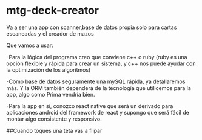 # mtg-deck-creator

Va a ser una app con scanner,base de datos propia solo para cartas escaneadas y el creador de mazos

Que vamos a usar:

-Para la lógica del programa creo que conviene c++ o ruby (ruby es una opción flexible y rápida para crear un sistema, y c++ nos puede ayudar con la optimización de los algoritmos)

-Como base de datos seguramente una mySQL rápida, ya detallaremos más. Y la ORM también dependerá de la tecnología que utilicemos para la app, algo como Prima vendría bien.

-Para la app en sí, conozco react native que será un derivado para aplicaciones android del framework de react y supongo que será fácil de montar algo consistente y responsivo.

##Cuando toques una teta vas a flipar

